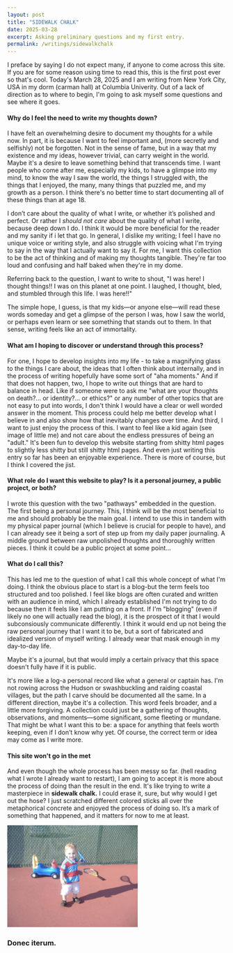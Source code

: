```yaml
---
layout: post
title: "SIDEWALK CHALK"
date: 2025-03-28
excerpt: Asking preliminary questions and my first entry. 
permalink: /writings/sidewalkchalk
---
```

I preface by saying I do not expect many, if anyone to come across this site. If you are for some reason using time to read this, this is the first post ever so that's cool. Today's March 28, 2025 and I am writing from New York City, USA in my dorm (carman hall) at Columbia Univerity. Out of a lack of direction as to where to begin, I'm going to ask myself some questions and see where it goes. 

#### Why do I feel the need to write my thoughts down?

I have felt an overwhelming desire to document my thoughts for a while now. In part, it is because I want to feel important and, (more secretly and selfishly) not be forgotten. Not in the sense of fame, but in a way that my existence and my ideas, however trivial, can carry weight in the world. Maybe it's a desire to leave something behind that transcends time. I want people who come after me, especially my kids, to have a glimpse into my mind, to know the way I saw the world, the things I struggled with, the things that I enjoyed, the many, many things that puzzled me, and my growth as a person. I think there's no better time to start documenting all of these things than at age 18. 

I don’t care about the quality of what I write, or whether it’s polished and perfect. Or rather I *should not care* about the quality of what I write, because deep down I do. I think it would be more beneficial for the reader and my sanity if i let that go. In general, I dislike my writing; I feel I have no unique voice or writing style, and also struggle with voicing what I'm trying to say in the way that I actually want to say it. For me, I want this collection to be the act of thinking and of making my thoughts tangible. They're far too loud and confusing and half baked when they're in my dome. 

Referring back to the question, I want to write to shout, "I was here! I thought things!! I was on this planet at one point. I laughed, I thought, bled, and stumbled through this life. I was here!!" 

The simple hope, I guess, is that my kids—or anyone else—will read these words someday and get a glimpse of the person I was, how I saw the world, or perhaps even learn or see something that stands out to them. In that sense, writing feels like an act of immortality.

#### What am I hoping to discover or understand through this process?

For one, I hope to develop insights into my life - to take a magnifying glass to the things I care about, the ideas that I often think about internally, and in the process of writing hopefully have some sort of "aha moments." And if that does not happen, two, I hope to write out things that are hard to balance in head. Like if someone were to ask me "what are your thoughts on death?... or identity?... or ethics?" or any number of other topics that are not easy to put into words, I don't think I would have a clear or well worded answer in the moment. This process could help me better develop what I believe in and also show how that inevitably changes over time. And third, I want to just enjoy the process of this. I want to feel like a kid again (see image of little me) and not care about the endless pressures of being an "adult." It's been fun to develop this website starting from shitty html pages to slightly less shitty but still shitty html pages. And even just writing this entry so far has been an enjoyable experience. There is more of course, but I think I covered the jist. 

#### What role do I want this website to play? Is it a personal journey, a public project, or both?

I wrote this question with the two "pathways" embedded in the question. The first being a personal journey. This, I think will be the most beneficial to me and should probably be the main goal. I intend to use this in tandem with my physical paper journal (which I believe is crucial for people to have), and I can already see it being a sort of step up from my daily paper journaling. A middle ground between raw unpolished thoughts and thoroughly written pieces. I think it could be a public project at some point...

#### What do I call this?

This has led me to the question of what I call this whole concept of what I'm doing. I think the obvious place to start is a blog-but the term feels too structured and too polished. I feel like blogs are often curated and written with an audience in mind, which I already established I'm not trying to do because then it feels like I am putting on a front. If I'm "blogging" (even if likely no one will actually read the blog), it is the prospect of it that I would subconsiously communicate differently. I think it would end up not being the raw personal journey that I want it to be, but a sort of fabricated and idealized version of myself writing. I already wear that mask enough in my day-to-day life.

Maybe it's a journal, but that would imply a certain privacy that this space doesn't fully have if it is public.

It's more like a log-a personal record like what a general or captain has. I'm not rowing across the Hudson or swashbuckling and raiding coastal villages, but the path I carve should be documented all the same. In a different direction, maybe it's a collection. This word feels broader, and a little more forgiving. A collection could just be a gathering of thoughts, observations, and moments—some significant, some fleeting or mundane. That might be what I want this to be: a space for anything that feels worth keeping, even if I don’t know why yet. Of course, the correct term or idea may come as I write more.

#### This site won't go in the met

And even though the whole process has been messy so far. (hell reading what I wrote I already want to restart), I am going to accept it is more about the process of doing than the result in the end. It's like trying to write a masterpiece in __sidewalk chalk.__ I could erase it, sure, but why would I get out the hose? I just scratched different colored sticks all over the metaphorical concrete and enjoyed the process of doing so. It’s a mark of something that happened, and it matters for now to me at least. 

<img src="/assets/media/random/IMG_0094.jpg" alt="child" width="300"/>

### Donec iterum.
